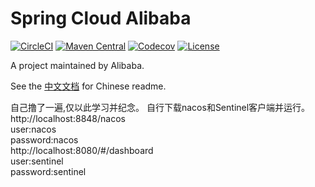 # Spring Cloud Alibaba

[![CircleCI](https://circleci.com/gh/alibaba/spring-cloud-alibaba/tree/master.svg?style=svg)](https://circleci.com/gh/alibaba/spring-cloud-alibaba/tree/master)
[![Maven Central](https://img.shields.io/maven-central/v/com.alibaba.cloud/spring-cloud-alibaba-dependencies.svg?label=Maven%20Central)](https://search.maven.org/search?q=g:com.alibaba.cloud%20AND%20a:spring-cloud-alibaba-dependencies)
[![Codecov](https://codecov.io/gh/alibaba/spring-cloud-alibaba/branch/master/graph/badge.svg)](https://codecov.io/gh/alibaba/spring-cloud-alibaba)
[![License](https://img.shields.io/badge/license-Apache%202-4EB1BA.svg)](https://www.apache.org/licenses/LICENSE-2.0.html)

A project maintained by Alibaba.

See the [中文文档](https://github.com/alibaba/spring-cloud-alibaba/blob/master/README-zh.md) for Chinese readme.

自己撸了一遍,仅以此学习并纪念。
自行下载nacos和Sentinel客户端并运行。
http://localhost:8848/nacos  
user:nacos  
password:nacos  
http://localhost:8080/#/dashboard  
user:sentinel  
password:sentinel  